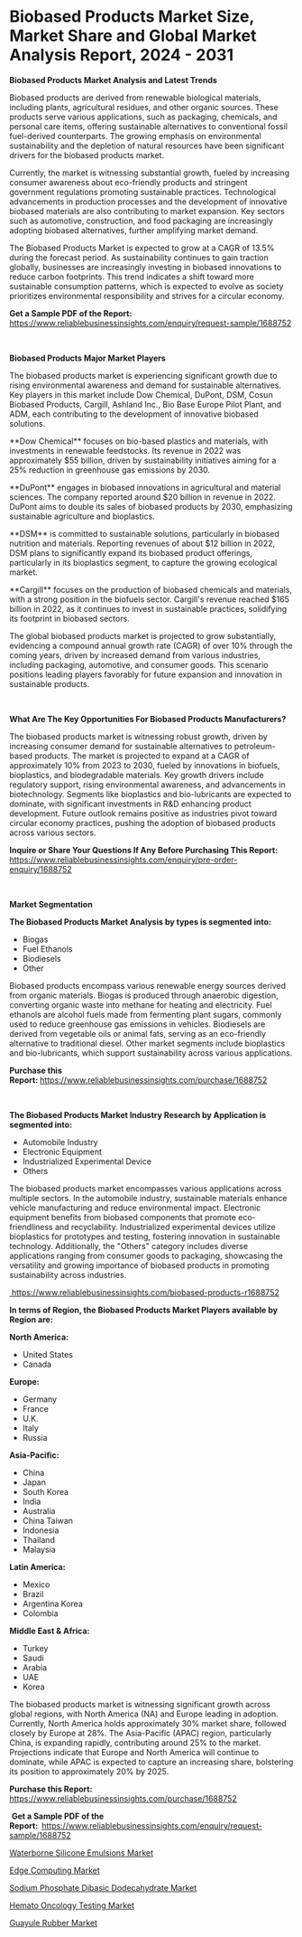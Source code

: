 <p><h1>Biobased Products Market Size, Market Share and Global Market Analysis Report, 2024 - 2031</h1></p><p><strong>Biobased Products Market Analysis and Latest Trends</strong></p>
<p><p>Biobased products are derived from renewable biological materials, including plants, agricultural residues, and other organic sources. These products serve various applications, such as packaging, chemicals, and personal care items, offering sustainable alternatives to conventional fossil fuel-derived counterparts. The growing emphasis on environmental sustainability and the depletion of natural resources have been significant drivers for the biobased products market.</p><p>Currently, the market is witnessing substantial growth, fueled by increasing consumer awareness about eco-friendly products and stringent government regulations promoting sustainable practices. Technological advancements in production processes and the development of innovative biobased materials are also contributing to market expansion. Key sectors such as automotive, construction, and food packaging are increasingly adopting biobased alternatives, further amplifying market demand.</p><p>The Biobased Products Market is expected to grow at a CAGR of 13.5% during the forecast period. As sustainability continues to gain traction globally, businesses are increasingly investing in biobased innovations to reduce carbon footprints. This trend indicates a shift toward more sustainable consumption patterns, which is expected to evolve as society prioritizes environmental responsibility and strives for a circular economy.</p></p>
<p><strong>Get a Sample PDF of the Report:&nbsp;</strong> <a href="https://www.reliablebusinessinsights.com/enquiry/request-sample/1688752?utm_campaign=48&utm_medium=2&utm_source=Github&utm_content=ia&utm_term=19112024&utm_id=biobased-products">https://www.reliablebusinessinsights.com/enquiry/request-sample/1688752</a></p>
<p>&nbsp;</p>
<p><strong>Biobased Products Major Market Players</strong></p>
<p><p>The biobased products market is experiencing significant growth due to rising environmental awareness and demand for sustainable alternatives. Key players in this market include Dow Chemical, DuPont, DSM, Cosun Biobased Products, Cargill, Ashland Inc., Bio Base Europe Pilot Plant, and ADM, each contributing to the development of innovative biobased solutions.</p><p>**Dow Chemical** focuses on bio-based plastics and materials, with investments in renewable feedstocks. Its revenue in 2022 was approximately $55 billion, driven by sustainability initiatives aiming for a 25% reduction in greenhouse gas emissions by 2030.</p><p>**DuPont** engages in biobased innovations in agricultural and material sciences. The company reported around $20 billion in revenue in 2022. DuPont aims to double its sales of biobased products by 2030, emphasizing sustainable agriculture and bioplastics.</p><p>**DSM** is committed to sustainable solutions, particularly in biobased nutrition and materials. Reporting revenues of about $12 billion in 2022, DSM plans to significantly expand its biobased product offerings, particularly in its bioplastics segment, to capture the growing ecological market.</p><p>**Cargill** focuses on the production of biobased chemicals and materials, with a strong position in the biofuels sector. Cargill's revenue reached $165 billion in 2022, as it continues to invest in sustainable practices, solidifying its footprint in biobased sectors.</p><p>The global biobased products market is projected to grow substantially, evidencing a compound annual growth rate (CAGR) of over 10% through the coming years, driven by increased demand from various industries, including packaging, automotive, and consumer goods. This scenario positions leading players favorably for future expansion and innovation in sustainable products.</p></p>
<p>&nbsp;</p>
<p><strong>What Are The Key Opportunities For Biobased Products Manufacturers?</strong></p>
<p><p>The biobased products market is witnessing robust growth, driven by increasing consumer demand for sustainable alternatives to petroleum-based products. The market is projected to expand at a CAGR of approximately 10% from 2023 to 2030, fueled by innovations in biofuels, bioplastics, and biodegradable materials. Key growth drivers include regulatory support, rising environmental awareness, and advancements in biotechnology. Segments like bioplastics and bio-lubricants are expected to dominate, with significant investments in R&D enhancing product development. Future outlook remains positive as industries pivot toward circular economy practices, pushing the adoption of biobased products across various sectors.</p></p>
<p><strong>Inquire or Share Your Questions If Any Before Purchasing This Report:</strong> <a href="https://www.reliablebusinessinsights.com/enquiry/pre-order-enquiry/1688752?utm_campaign=48&utm_medium=2&utm_source=Github&utm_content=ia&utm_term=19112024&utm_id=biobased-products">https://www.reliablebusinessinsights.com/enquiry/pre-order-enquiry/1688752</a></p>
<p>&nbsp;</p>
<p><strong>Market Segmentation</strong></p>
<p><strong>The Biobased Products Market Analysis by types is segmented into:</strong></p>
<p><ul><li>Biogas</li><li>Fuel Ethanols</li><li>Biodiesels</li><li>Other</li></ul></p>
<p><p>Biobased products encompass various renewable energy sources derived from organic materials. Biogas is produced through anaerobic digestion, converting organic waste into methane for heating and electricity. Fuel ethanols are alcohol fuels made from fermenting plant sugars, commonly used to reduce greenhouse gas emissions in vehicles. Biodiesels are derived from vegetable oils or animal fats, serving as an eco-friendly alternative to traditional diesel. Other market segments include bioplastics and bio-lubricants, which support sustainability across various applications.</p></p>
<p><strong>Purchase this Report:&nbsp;</strong><a href="https://www.reliablebusinessinsights.com/purchase/1688752?utm_campaign=48&utm_medium=2&utm_source=Github&utm_content=ia&utm_term=19112024&utm_id=biobased-products">https://www.reliablebusinessinsights.com/purchase/1688752</a></p>
<p>&nbsp;</p>
<p><strong>The Biobased Products Market Industry Research by Application is segmented into:</strong></p>
<p><ul><li>Automobile Industry</li><li>Electronic Equipment</li><li>Industrialized Experimental Device</li><li>Others</li></ul></p>
<p><p>The biobased products market encompasses various applications across multiple sectors. In the automobile industry, sustainable materials enhance vehicle manufacturing and reduce environmental impact. Electronic equipment benefits from biobased components that promote eco-friendliness and recyclability. Industrialized experimental devices utilize bioplastics for prototypes and testing, fostering innovation in sustainable technology. Additionally, the "Others" category includes diverse applications ranging from consumer goods to packaging, showcasing the versatility and growing importance of biobased products in promoting sustainability across industries.</p></p>
<p><a href="https://www.reliablebusinessinsights.com/biobased-products-r1688752?utm_campaign=48&utm_medium=2&utm_source=Github&utm_content=ia&utm_term=19112024&utm_id=biobased-products">&nbsp;https://www.reliablebusinessinsights.com/biobased-products-r1688752</a></p>
<p><strong>In terms of Region, the Biobased Products Market Players available by Region are:</strong></p>
<p>
    <p> <strong> North America: </strong>
        <ul>
            <li>United States</li>
            <li>Canada</li>
        </ul>
        </p> 
    <p> <strong> Europe: </strong>
        <ul>
            <li>Germany</li>
            <li>France</li>
            <li>U.K.</li>
            <li>Italy</li>
            <li>Russia</li>
        </ul>
        </p> 
    <p> <strong> Asia-Pacific: </strong>
        <ul>
            <li>China</li>
            <li>Japan</li>
            <li>South Korea</li>
            <li>India</li>
            <li>Australia</li>
            <li>China Taiwan</li>
            <li>Indonesia</li>
            <li>Thailand</li>
            <li>Malaysia</li>
        </ul>
        </p> 
    <p> <strong> Latin America: </strong>
        <ul>
            <li>Mexico</li>
            <li>Brazil</li>
            <li>Argentina Korea</li>
            <li>Colombia</li>
        </ul>
        </p> 
    <p> <strong> Middle East & Africa: </strong>
        <ul>
            <li>Turkey</li>
            <li>Saudi</li>
            <li>Arabia</li>
            <li>UAE</li>
            <li>Korea</li>
        </ul>
    </p>
    </p>
<p><p>The biobased products market is witnessing significant growth across global regions, with North America (NA) and Europe leading in adoption. Currently, North America holds approximately 30% market share, followed closely by Europe at 28%. The Asia-Pacific (APAC) region, particularly China, is expanding rapidly, contributing around 25% to the market. Projections indicate that Europe and North America will continue to dominate, while APAC is expected to capture an increasing share, bolstering its position to approximately 20% by 2025.</p></p>
<p><strong>Purchase this Report: </strong><a href="https://www.reliablebusinessinsights.com/purchase/1688752?utm_campaign=48&utm_medium=2&utm_source=Github&utm_content=ia&utm_term=19112024&utm_id=biobased-products">https://www.reliablebusinessinsights.com/purchase/1688752</a></p>
<p>&nbsp;<strong>Get a Sample PDF of the Report:&nbsp;&nbsp;</strong><a href="https://www.reliablebusinessinsights.com/enquiry/request-sample/1688752?utm_campaign=48&utm_medium=2&utm_source=Github&utm_content=ia&utm_term=19112024&utm_id=biobased-products">https://www.reliablebusinessinsights.com/enquiry/request-sample/1688752</a></p>
<p><strong></strong></p>
<p><p><a href="https://github.com/kathiestrine5ty/Market-Research-Report-List-1/blob/main/waterborne-silicone-emulsions-market.md?utm_campaign=48&utm_medium=2&utm_source=Github&utm_content=ia&utm_term=19112024&utm_id=biobased-products">Waterborne Silicone Emulsions Market</a></p><p><a href="https://issuu.com/reportprime-2/docs/edge-computing-market-size-2030.ppt_d0f3d37c996f38?utm_campaign=48&utm_medium=2&utm_source=Github&utm_content=ia&utm_term=19112024&utm_id=biobased-products">Edge Computing Market</a></p><p><a href="https://www.linkedin.com/pulse/sodium-phosphate-dibasic-dodecahydrate-mosaic-piecing-together-wae8c?utm_campaign=48&utm_medium=2&utm_source=Github&utm_content=ia&utm_term=19112024&utm_id=biobased-products">Sodium Phosphate Dibasic Dodecahydrate Market</a></p><p><a href="https://issuu.com/reportprime-2/docs/hemato-oncology-testing-market-size_39603a2d5758e5?utm_campaign=48&utm_medium=2&utm_source=Github&utm_content=ia&utm_term=19112024&utm_id=biobased-products">Hemato Oncology Testing Market</a></p><p><a href="https://www.linkedin.com/pulse/global-guayule-rubber-market-opportunities-challenges2024-cevme?utm_campaign=48&utm_medium=2&utm_source=Github&utm_content=ia&utm_term=19112024&utm_id=biobased-products">Guayule Rubber Market</a></p></p>